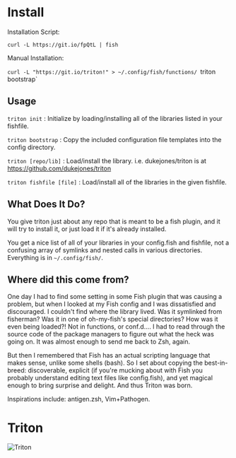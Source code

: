 # Install #
Installation Script:

`curl -L https://git.io/fpQtL | fish`

Manual Installation:

`curl -L "https://git.io/triton!" > ~/.config/fish/functions/
`triton bootstrap`

## Usage ##
`triton init` : Initialize by loading/installing all of the libraries listed in your fishfile.

`triton bootstrap` : Copy the included configuration file templates into the config directory.

`triton [repo/lib]` : Load/install the library. i.e. dukejones/triton is at https://github.com/dukejones/triton

`triton fishfile [file]` : Load/install all of the libraries in the given fishfile.

## What Does It Do? ##

You give triton just about any repo that is meant to be a fish plugin, and it will try to install it, or just load it if it's already installed.

You get a nice list of all of your libraries in your config.fish and fishfile, not a confusing array of symlinks and nested calls in various directories.  Everything is in `~/.config/fish/`.

## Where did this come from? ##

One day I had to find some setting in some Fish plugin that was causing a problem, but when I looked at my Fish config and I was dissatisfied and discouraged.  I couldn't find where the library lived.  Was it symlinked from fisherman?  Was it in one of oh-my-fish's special directories?  How was it even being loaded?!  Not in functions, or conf.d.... I had to read through the source code of the package managers to figure out what the heck was going on.  It was almost enough to send me back to Zsh, again.

But then I remembered that Fish has an actual scripting language that makes sense, unlike some shells (bash).  So I set about copying the best-in-breed: discoverable, explicit (if you're mucking about with Fish you probably understand editing text files like config.fish), and yet magical enough to bring surprise and delight.  And thus Triton was born.

Inspirations include: antigen.zsh, Vim+Pathogen.

# Triton #
![Triton](https://greekgodsandgoddesses.net/wp-content/uploads/2017/02/triton-1024x885.jpg "Triton")
